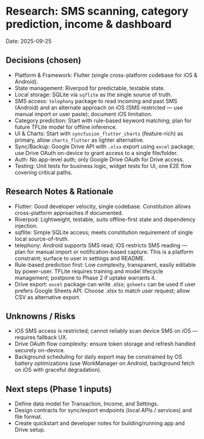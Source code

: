 # Research: SMS scanning, category prediction, income & dashboard

Date: 2025-09-25

## Decisions (chosen)
- Platform & Framework: Flutter (single cross-platform codebase for iOS & Android).
- State management: Riverpod for predictable, testable state.
- Local storage: SQLite via `sqflite` as the single source of truth.
- SMS access: `telephony` package to read incoming and past SMS (Android) and an alternate approach on iOS (SMS restricted — use manual import or user paste); document iOS limitation.
- Category prediction: Start with rule-based keyword matching; plan for future TFLite model for offline inference.
- UI & Charts: Start with `syncfusion_flutter_charts` (feature-rich) as primary, allow `charts_flutter` as lighter alternative.
- Sync/Backup: Google Drive API with `.xlsx` export using `excel` package; use Drive OAuth on-device to grant access to a single file/folder.
- Auth: No app-level auth; only Google Drive OAuth for Drive access.
- Testing: Unit tests for business logic, widget tests for UI, one E2E flow covering critical paths.

## Research Notes & Rationale

- Flutter: Good developer velocity, single codebase. Constitution allows cross-platform approaches if documented.
- Riverpod: Lightweight, testable, suits offline-first state and dependency injection.
- sqflite: Simple SQLite access; meets constitution requirement of single local source-of-truth.
- telephony: Android supports SMS read; iOS restricts SMS reading — plan for manual import or notification-based capture. This is a platform constraint; surface to user in settings and README.
- Rule-based prediction first: Low complexity, transparent, easily editable by power-user. TFLite requires training and model lifecycle management; postpone to Phase 2 if uptake warrants it.
- Drive export: `excel` package can write .xlsx; `gsheets` can be used if user prefers Google Sheets API. Choose .xlsx to match user request; allow CSV as alternative export.

## Unknowns / Risks
- iOS SMS access is restricted; cannot reliably scan device SMS on iOS — requires fallback UX.
- Drive OAuth flow complexity: ensure token storage and refresh handled securely on-device.
- Background scheduling for daily export may be constrained by OS battery optimizations (use WorkManager on Android, background fetch on iOS with graceful degradation).

## Next steps (Phase 1 inputs)
- Define data model for Transaction, Income, and Settings.
- Design contracts for sync/export endpoints (local APIs / services) and file format.
- Create quickstart and developer notes for building/running app and Drive setup.
